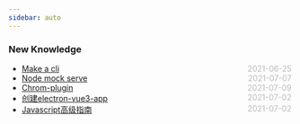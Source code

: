 ```yaml
---
sidebar: auto
---
```


### New Knowledge
* [Make a cli](./make-self-cli)  <span style="color:#bbb; float:right">2021-06-25</span>
* [Node mock serve](./node-mock-serve)  <span style="color:#bbb; float:right">2021-07-07</span>
* [Chrom-plugin](./chrome-plugin)  <span style="color:#bbb; float:right">2021-07-09</span>
* [创建electron-vue3-app](./electron-vue)  <span style="color:#bbb; float:right">2021-07-02</span>
* [Javascript高级指南](./javascript-tools)  <span style="color:#bbb; float:right">2021-07-02</span>

